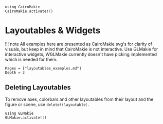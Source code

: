 ```@eval
using CairoMakie
CairoMakie.activate!()
```

# Layoutables & Widgets

!!! note
    All examples here are presented as CairoMakie svg's for clarity of visuals, but keep in mind that CairoMakie is not interactive. Use GLMakie for interactive widgets, WGLMakie currently doesn't have picking implemented which is needed for them.

```@contents
Pages = ["layoutables_examples.md"]
Depth = 2
```





## Deleting Layoutables

To remove axes, colorbars and other layoutables from their layout and the figure or scene,
use `delete!(layoutable)`.

```@eval
using GLMakie
GLMakie.activate!()
```
